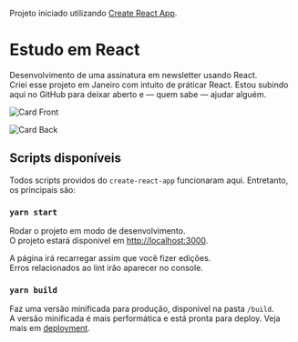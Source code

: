 Projeto iniciado utilizando [Create React App](https://github.com/facebook/create-react-app).

# Estudo em React

Desenvolvimento de uma assinatura em newsletter usando React.<br>
Criei esse projeto em Janeiro com intuito de práticar React. Estou subindo aqui no GitHub para deixar aberto e — quem sabe — ajudar alguém.

![Card Front](https://i.imgur.com/5QQIQyI.png)

![Card Back](https://i.imgur.com/yEaVKmR.png)

## Scripts disponíveis

Todos scripts providos do `create-react-app` funcionaram aqui. Entretanto, os principais são:

### `yarn start`

Rodar o projeto em modo de desenvolvimento.<br>
O projeto estará disponível em [http://localhost:3000](http://localhost:3000).

A página irá recarregar assim que você fizer edições.<br>
Erros relacionados ao lint irão aparecer no console.

### `yarn build`

Faz uma versão minificada para produção, disponível na pasta `/build`.<br>
A versão minificada é mais performática e está pronta para deploy.
Veja mais em [deployment](https://facebook.github.io/create-react-app/docs/deployment).
